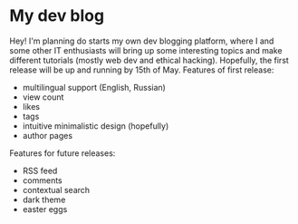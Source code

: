 # My dev blog

Hey! I'm planning do starts my own dev blogging platform, where I and some other IT enthusiasts will bring up some interesting topics and make different tutorials (mostly web dev and ethical hacking). 
Hopefully, the first release will be up and running by 15th of May.
Features of first release:
 - multilingual support (English, Russian)
 - view count
 - likes
 - tags 
 - intuitive minimalistic design (hopefully)
 - author pages

Features for future releases:
 - RSS feed
 - comments
 - contextual search
 - dark theme
 - easter eggs
